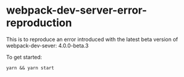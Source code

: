 # webpack-dev-server-error-reproduction

This is to reproduce an error introduced with the latest beta version of webpack-dev-sever: 4.0.0-beta.3

To get started:
```
yarn && yarn start
```
